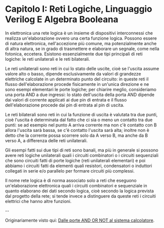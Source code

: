 # Capitolo I: Reti Logiche, Linguaggio Verilog E Algebra Booleana

In elettronica una rete logica è un insieme di dispositivi interconnessi che
realizza un'elaborazione ovvero una certa funzione logica. Possono essere di
natura elettronica, nell'accezione più comune, ma potenzialmente anche di altra
natura, se in grado di trasmettere e elaborare un segnale, come nella fotonica,
eccetera. Esistono essenzialmente due tipi principali di reti logiche: le reti
unilaterali e le reti bilaterali.

Le reti unilaterali sono reti in cui lo stato delle uscite, cioè se l'uscita
assume valore alto o basso, dipende esclusivamente da valori di grandezze
elettriche calcolate in un determinato punto del circuito: in queste reti il
flusso dell'elaborazione procede fisicamente in un'unica direzione e ne sono
esempi elementari le porte logiche; per chiarire meglio, consideriamo una porta
AND a due ingressi: lo stato dell'uscita della porta AND dipende dai valori di
corrente applicati ai due pin di entrata e il flusso dell'elaborazione procede
dai pin di entrata al pin di uscita.

Le reti bilaterali sono reti in cui la funzione di uscita è valutata tra due
punti, cioè l'uscita è determinata dal fatto che ci sia o meno un contatto tra
due punti: se ad esempio nel punto A arriva corrente ma non c'è contatto con B
allora l'uscita sarà bassa, se c'è contatto l'uscita sarà alta; inoltre non è
detto che la corrente possa scorrere solo da A verso B, ma anche da B verso A,
a differenza delle reti unilaterali.

Gli esempi fatti sui due tipi di reti sono banali, ma più in generale si possono
avere reti logiche unilaterali quali i circuiti combinatori o i circuiti
sequenziali che sono circuiti fatti di porte logiche (reti unilaterali
elementari) e poi abbiamo i circuiti fatti da elementi quali resistori,
condensatori o induttori collegati in serie e/o parallelo per formare circuiti
più complessi.

Il nome rete logica è di norma associato solo a reti che eseguono
un'elaborazione elettronica quali i circuiti combinatori e sequenziale in quanto
elaborano dei dati secondo logica, cioè secondo la logica prevista dal progetto
della rete; si tende invece a distinguere da queste reti i circuiti elettrici
che hanno altre funzioni.

--

Originariamente visto qui: [Dalle porte AND OR NOT al sistema
calcolatore](http://www.edizioniets.com/scheda.asp?n=9788846743114).

